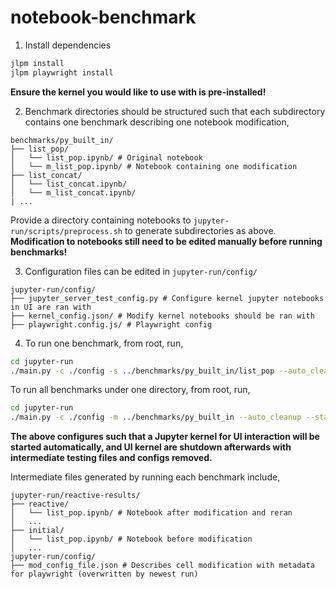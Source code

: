 # notebook-benchmark

1. Install dependencies

```bash
jlpm install
jlpm playwright install
```

**Ensure the kernel you would like to use with is pre-installed!**

2. Benchmark directories should be structured such that each subdirectory contains one benchmark describing one notebook modification,

```
benchmarks/py_built_in/
├── list_pop/
│   └── list_pop.ipynb/ # Original notebook
│   └── m_list_pop.ipynb/ # Notebook containing one modification
├── list_concat/
│   └── list_concat.ipynb/
│   └── m_list_concat.ipynb/
| ...
```

Provide a directory containing notebooks to `jupyter-run/scripts/preprocess.sh` to generate subdirectories as above. **Modification to notebooks still need to be edited manually before running benchmarks!**

3. Configuration files can be edited in `jupyter-run/config/`

```
jupyter-run/config/
├── jupyter_server_test_config.py # Configure kernel jupyter notebooks in UI are ran with
├── kernel_config.json/ # Modify kernel notebooks should be ran with
├── playwright.config.js/ # Playwright config
```

4. To run one benchmark, from root, run,

```bash
cd jupyter-run
./main.py -c ./config -s ../benchmarks/py_built_in/list_pop --auto_cleanup --start_ui_kernel
```

To run all benchmarks under one directory, from root, run,

```bash
cd jupyter-run
./main.py -c ./config -m ../benchmarks/py_built_in --auto_cleanup --start_ui_kernel
```

**The above configures such that a Jupyter kernel for UI interaction will be started automatically, and UI kernel are shutdown afterwards with intermediate testing files and configs removed.**

Intermediate files generated by running each benchmark include,

```
jupyter-run/reactive-results/
├── reactive/
│   └── list_pop.ipynb/ # Notebook after modification and reran
│   ...
├── initial/
│   └── list_pop.ipynb/ # Notebook before modification
│   ...
jupyter-run/config/
├── mod_config_file.json # Describes cell modification with metadata for playwright (overwritten by newest run)
```

